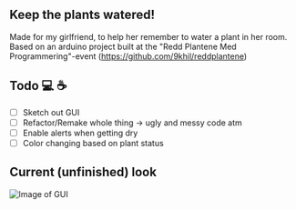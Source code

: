 ## Keep the plants watered! 
Made for my girlfriend, to help her remember to water a plant in her room. Based on an arduino project built at the "Redd Plantene Med Programmering"-event (https://github.com/9khil/reddplantene)

## Todo 💻 ☕️
- [ ] Sketch out GUI 
- [ ] Refactor/Remake whole thing -> ugly and messy code atm
- [ ] Enable alerts when getting dry 
- [ ] Color changing based on plant status

## Current (unfinished) look
![Image of GUI](https://i.imgur.com/xElPHpK.png)